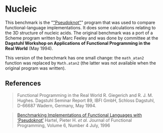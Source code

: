 # Nucleic

This benchmark is the "["Pseudoknot"](https://doi.org/10.1017/S0956796800001891)"
program that was used to compare
functional-language implementations.  It does some calculations
relating to the 3D structure of nucleic acids.  The original benchmark
was a port of a Scheme program written by Marc Feeley and was done
by committee at the **Dagstuhl Workshop on Applications of Functional
Programming in the Real World** (May 1994).

This version of the benchmark has one small change: the `math_atan2`
function was replaced by `Math.atan2` (the latter was not available
when the original program was written).

## References

> Functional Programming in the Real World
> R. Giegerich and R. J. M. Hughes.
> Dagstuhl Seminar Report 89, IBFI GmbH, Schloss Dagstuhl, D-66687
> Wadern, Germany, May 1994.

> [Benchmarking Implementations of Functional Languages with ‘Pseudoknot’](https://doi.org/10.1017/S0956796800001891)
> Hartel, Pieter H. *et al.*
> Journal of Functional Programming, Volume 6, Number 4
> July, 1996

